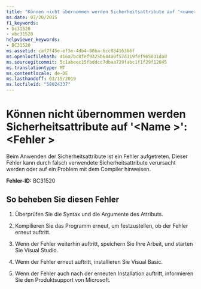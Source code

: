```yaml
---
title: "Können nicht übernommen werden Sicherheitsattribute auf '<name>': <error>"
ms.date: 07/20/2015
f1_keywords:
- bc31520
- vbc31520
helpviewer_keywords:
- BC31520
ms.assetid: caf7f45e-ef3e-4db4-80ba-6cc03416366f
ms.openlocfilehash: 416a7bc8fef9325b644a0f57d319fef965031da0
ms.sourcegitcommit: 5c1abeec15fbddcc7dbaa729fabc1f1f29f12045
ms.translationtype: MT
ms.contentlocale: de-DE
ms.lasthandoff: 03/15/2019
ms.locfileid: "58024337"
---
```

# <a name="unable-to-apply-security-attributes-to-name-error"></a>Können nicht übernommen werden Sicherheitsattribute auf '\<Name >': \<Fehler >
Beim Anwenden der Sicherheitsattribute ist ein Fehler aufgetreten. Dieser Fehler kann durch falsch verwendete Sicherheitsattribute verursacht werden oder auf ein Problem mit dem Compiler hinweisen.  
  
 **Fehler-ID:** BC31520  
  
## <a name="to-correct-this-error"></a>So beheben Sie diesen Fehler  
  
1.  Überprüfen Sie die Syntax und die Argumente des Attributs.  
  
2.  Kompilieren Sie das Programm erneut, um festzustellen, ob der Fehler erneut auftritt.  
  
3.  Wenn der Fehler weiterhin auftritt, speichern Sie Ihre Arbeit, und starten Sie Visual Studio.  
  
4.  Wenn der Fehler erneut auftritt, installieren Sie Visual Basic.  
  
5.  Wenn der Fehler auch nach der erneuten Installation auftritt, informieren Sie den Produktsupport von Microsoft.  
  
